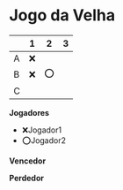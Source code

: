 # Jogo da Velha

|   | 1 | 2 | 3 |
|---|---|---|---|
| A | ❌  |   |   |
| B | ❌  | ⭕  |   |
| C |   |   |   |

**Jogadores**

- ❌Jogador1 
- ⭕Jogador2

**Vencedor**

**Perdedor**



